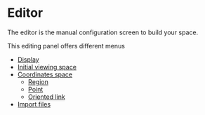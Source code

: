 


# Editor

The editor is the manual configuration screen to build your space.


This editing panel offers different menus

  - [Display](display.md)
  - [Initial viewing space](initial-viewing-space.md)
  - [Coordinates space](coordinates.md)
    - [Region](coordinates-space-region.md)
    - [Point](coordinates-space-point.md)
    - [Oriented link](coordinates-space-link.md)
  - [Import files](import.md)



 
